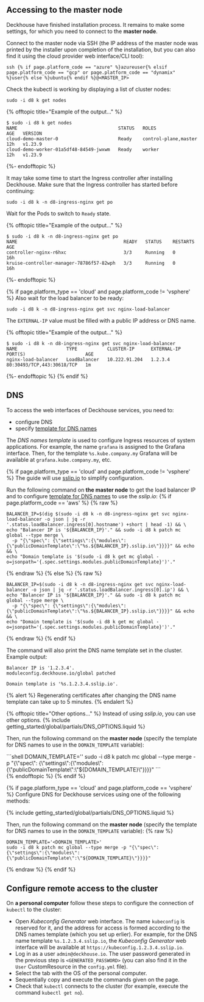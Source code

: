 <script type="text/javascript" src='{% javascript_asset_tag getting-started %}[_assets/js/getting-started.js]{% endjavascript_asset_tag %}'></script>
<script type="text/javascript" src='{% javascript_asset_tag getting-started-access %}[_assets/js/getting-started-access.js]{% endjavascript_asset_tag %}'></script>
<script type="text/javascript" src='{% javascript_asset_tag getting-started-finish %}[_assets/js/getting-started-finish.js]{% endjavascript_asset_tag %}'></script>
<script type="text/javascript" src='{% javascript_asset_tag bcrypt %}[_assets/js/bcrypt.js]{% endjavascript_asset_tag %}'></script>

## Accessing to the master node
Deckhouse have finished installation process. It remains to make some settings, for which you need to connect to the **master node**.

Connect to the master node via SSH (the IP address of the master node was printed by the installer upon completion of the installation, but you can also find it using the cloud provider web interface/CLI tool):

```shell
ssh {% if page.platform_code == "azure" %}azureuser{% elsif page.platform_code == "gcp" or page.platform_code == "dynamix" %}user{% else %}ubuntu{% endif %}@<MASTER_IP>
```

Check the kubectl is working by displaying a list of cluster nodes:

```shell
sudo -i d8 k get nodes
```

{% offtopic title="Example of the output..." %}
```
$ sudo -i d8 k get nodes
NAME                                     STATUS   ROLES                  AGE   VERSION
cloud-demo-master-0                      Ready    control-plane,master   12h   v1.23.9
cloud-demo-worker-01a5df48-84549-jwxwm   Ready    worker                 12h   v1.23.9
```
{%- endofftopic %}

It may take some time to start the Ingress controller after installing Deckhouse. Make sure that the Ingress controller has started before continuing:

```shell
sudo -i d8 k -n d8-ingress-nginx get po
```

Wait for the Pods to switch to `Ready` state.

{% offtopic title="Example of the output..." %}
```
$ sudo -i d8 k -n d8-ingress-nginx get po
NAME                                       READY   STATUS    RESTARTS   AGE
controller-nginx-r6hxc                     3/3     Running   0          16h
kruise-controller-manager-78786f57-82wph   3/3     Running   0          16h
```
{%- endofftopic %}

{% if page.platform_type == 'cloud' and page.platform_code != 'vsphere' %}
Also wait for the load balancer to be ready:

```shell
sudo -i d8 k -n d8-ingress-nginx get svc nginx-load-balancer
```

The `EXTERNAL-IP` value must be filled with a public IP address or DNS name.

{% offtopic title="Example of the output..." %}
```
$ sudo -i d8 k -n d8-ingress-nginx get svc nginx-load-balancer
NAME                  TYPE           CLUSTER-IP      EXTERNAL-IP     PORT(S)                      AGE
nginx-load-balancer   LoadBalancer   10.222.91.204   1.2.3.4         80:30493/TCP,443:30618/TCP   1m
```
{%- endofftopic %}
{% endif %}

## DNS

To access the web interfaces of Deckhouse services, you need to:
- configure DNS
- specify [template for DNS names](../../documentation/v1/deckhouse-configure-global.html#parameters-modules-publicdomaintemplate)

The *DNS names template* is used to configure Ingress resources of system applications. For example, the name `grafana` is assigned to the Grafana interface. Then, for the template `%s.kube.company.my` Grafana will be available at `grafana.kube.company.my`, etc.

{% if page.platform_type == 'cloud' and page.platform_code != 'vsphere' %}
The guide will use [sslip.io](https://sslip.io/) to simplify configuration.

Run the following command on **the master node** to get the load balancer IP and to configure [template for DNS names](../../documentation/v1/deckhouse-configure-global.html#parameters-modules-publicdomaintemplate) to use the *sslip.io*:
{% if page.platform_code == 'aws' %}
{% raw %}
```shell
BALANCER_IP=$(dig $(sudo -i d8 k -n d8-ingress-nginx get svc nginx-load-balancer -o json | jq -r '.status.loadBalancer.ingress[0].hostname') +short | head -1) && \
echo "Balancer IP is '${BALANCER_IP}'." && sudo -i d8 k patch mc global --type merge \
  -p "{\"spec\": {\"settings\":{\"modules\":{\"publicDomainTemplate\":\"%s.${BALANCER_IP}.sslip.io\"}}}}" && echo && \
echo "Domain template is '$(sudo -i d8 k get mc global -o=jsonpath='{.spec.settings.modules.publicDomainTemplate}')'."
```
{% endraw %}
{% else %}
{% raw %}
```shell
BALANCER_IP=$(sudo -i d8 k -n d8-ingress-nginx get svc nginx-load-balancer -o json | jq -r '.status.loadBalancer.ingress[0].ip') && \
echo "Balancer IP is '${BALANCER_IP}'." && sudo -i d8 k patch mc global --type merge \
  -p "{\"spec\": {\"settings\":{\"modules\":{\"publicDomainTemplate\":\"%s.${BALANCER_IP}.sslip.io\"}}}}" && echo && \
echo "Domain template is '$(sudo -i d8 k get mc global -o=jsonpath='{.spec.settings.modules.publicDomainTemplate}')'."
```
{% endraw %}
{% endif %}

The command will also print the DNS name template set in the cluster. Example output:
```text
Balancer IP is '1.2.3.4'.
moduleconfig.deckhouse.io/global patched

Domain template is '%s.1.2.3.4.sslip.io'.
```

{% alert %}
Regenerating certificates after changing the DNS name template can take up to 5 minutes.
{% endalert %}

{% offtopic title="Other options..." %}
Instead of using *sslip.io*, you can use other options.
{% include getting_started/global/partials/DNS_OPTIONS.liquid %}

Then, run the following command on the **master node** (specify the template for DNS names to use in the <code>DOMAIN_TEMPLATE</code> variable):
<div markdown="1">
```shell
DOMAIN_TEMPLATE='<DOMAIN_TEMPLATE>'
sudo -i d8 k patch mc global --type merge -p "{\"spec\": {\"settings\":{\"modules\":{\"publicDomainTemplate\":\"${DOMAIN_TEMPLATE}\"}}}}"
```
</div>
{% endofftopic %}
{% endif %}

{% if page.platform_type == 'cloud' and page.platform_code == 'vsphere' %} 
Configure DNS for Deckhouse services using one of the following methods:

{% include getting_started/global/partials/DNS_OPTIONS.liquid %}

Then, run the following command on the **master node** (specify the template for DNS names to use in the <code>DOMAIN_TEMPLATE</code> variable):
{% raw %}
```shell
DOMAIN_TEMPLATE='<DOMAIN_TEMPLATE>'
sudo -i d8 k patch mc global --type merge -p "{\"spec\": {\"settings\":{\"modules\":{\"publicDomainTemplate\":\"${DOMAIN_TEMPLATE}\"}}}}"
```
{% endraw %}
{% endif %}

## Configure remote access to the cluster 

On **a personal computer** follow these steps to configure the connection of `kubectl` to the cluster:
- Open *Kubeconfig Generator* web interface. The name `kubeconfig` is reserved for it, and the address for access is formed according to the DNS names template (which you set up erlier). For example, for the DNS name template `%s.1.2.3.4.sslip.io`, the *Kubeconfig Generator* web interface will be available at `https://kubeconfig.1.2.3.4.sslip.io`.
- Log in as a user `admin@deckhouse.io`. The user password generated in the previous step is `<GENERATED_PASSWORD>` (you can also find it in the `User` CustomResource in the `config.yml` file).
- Select the tab with the OS of the personal computer.
- Sequentially copy and execute the commands given on the page.
- Check that `kubectl` connects to the cluster (for example, execute the command `kubectl get no`).
